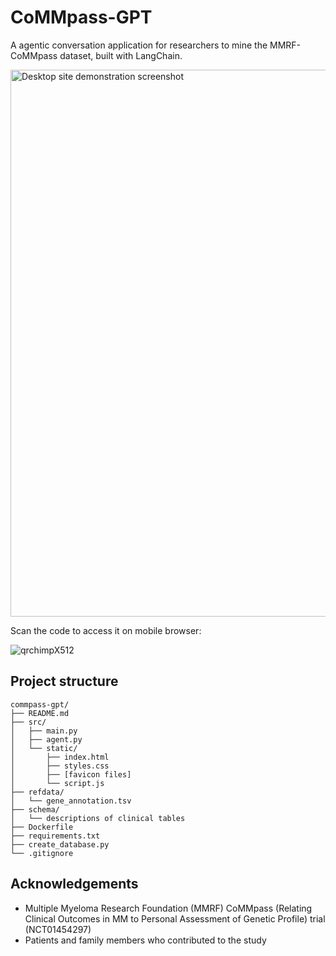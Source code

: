 # CoMMpass-GPT

A agentic conversation application for researchers to mine the MMRF-CoMMpass dataset, built with LangChain.

<img width="875" alt="Desktop site demonstration screenshot" src="https://github.com/user-attachments/assets/92959775-72aa-4aca-a0a2-3ab5051424db" />

Scan the code to access it on mobile browser:

![qrchimpX512](https://github.com/user-attachments/assets/f45a344b-4813-4c57-9664-2e0e8bbb86fe)


## Project structure

```
commpass-gpt/
├── README.md
├── src/
│   ├── main.py
│   ├── agent.py
│   └── static/
│       ├── index.html
│       ├── styles.css
│       ├── [favicon files]
│       └── script.js
├── refdata/
│   └── gene_annotation.tsv
├── schema/
│   └── descriptions of clinical tables
├── Dockerfile
├── requirements.txt
├── create_database.py
└── .gitignore
```

## Acknowledgements
- Multiple Myeloma Research Foundation (MMRF) CoMMpass (Relating Clinical Outcomes in MM to Personal Assessment of Genetic Profile) trial (NCT01454297)
- Patients and family members who contributed to the study
